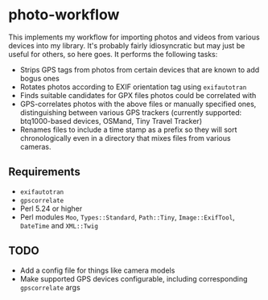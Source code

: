 # photo-workflow

This implements my workflow for importing photos and videos from various
devices into my library. It's probably fairly idiosyncratic but may just be
useful for others, so here goes. It performs the following tasks:

* Strips GPS tags from photos from certain devices that are known to add bogus ones
* Rotates photos according to EXIF orientation tag using `exifautotran`
* Finds suitable candidates for GPX files photos could be correlated with
* GPS-correlates photos with the above files or manually specified ones,
distinguishing between various GPS trackers
(currently supported: btq1000-based devices, OSMand, Tiny Travel Tracker)
* Renames files to include a time stamp as a prefix so they will sort
chronologically even in a directory that mixes files from various cameras.

## Requirements
* `exifautotran`
* `gpscorrelate`
* Perl 5.24 or higher
* Perl modules `Moo`, `Types::Standard`, `Path::Tiny`, `Image::ExifTool`,
`DateTime` and `XML::Twig`

## TODO
* Add a config file for things like camera models
* Make supported GPS devices configurable, including corresponding `gpscorrelate` args

